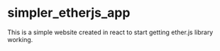 # simpler_etherjs_app
This is a simple website created in react to start getting ether.js library working.
